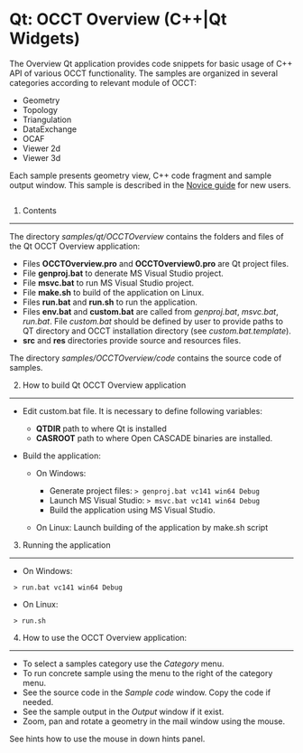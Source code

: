 <h1><a id="samples_qt_overview" class="anchor">Qt: OCCT Overview (C++|Qt Widgets)</a></h1>

The Overview Qt application provides code snippets for basic usage of C++ API of various OCCT functionality.
The samples are organized in several categories according to relevant module of OCCT:

 * Geometry
 * Topology
 * Triangulation
 * DataExchange
 * OCAF
 * Viewer 2d
 * Viewer 3d

Each sample presents geometry view, C++ code fragment and sample output window.
This sample is described in the [Novice guide](#samples__novice_guide) for new users.

<img src="image/sample_overview_qt.png" alt="">

1. Contents
-----------------------

The directory <i> samples/qt/OCCTOverview </i> contains the folders and files of the Qt OCCT Overview application:

* Files **OCCTOverview.pro** and **OCCTOverview0.pro** are Qt project files.
* File **genproj.bat** to denerate MS Visual Studio project.
* File **msvc.bat**  to run MS Visual Studio project.
* File **make.sh** to build of the application on Linux.
* Files **run.bat** and **run.sh** to run the application.
* Files **env.bat** and **custom.bat** are called from *genproj.bat*, *msvc.bat*, *run.bat*.
  File *custom.bat* should be defined by user to provide paths to QT directory and OCCT installation directory (see *custom.bat.template*).
* **src** and **res** directories provide source and resources files.

The directory <i> samples/OCCTOverview/code </i> contains the source code of samples.

2. How to build Qt OCCT Overview application
---------------------------------

* Edit custom.bat file. It is necessary to define following variables:
  * **QTDIR** path to where Qt is installed
  * **CASROOT** path to where Open CASCADE binaries are installed.

* Build the application:

    * On Windows:
        * Generate project files: `> genproj.bat vc141 win64 Debug`
        * Launch MS Visual Studio: `> msvc.bat vc141 win64 Debug`
        * Build the application using MS Visual Studio.

    * On Linux: Launch building of the application by make.sh script

3. Running the application
--------------------------

* On Windows:
~~~~
 > run.bat vc141 win64 Debug
~~~~

* On Linux:
~~~~
 > run.sh
~~~~

4. How to use the OCCT Overview application:
---------------------------------

* To select a samples category use the *Category* menu.
* To run concrete sample using the menu to the right of the category menu.
* See the source code in the *Sample code* window. Сopy the code if needed.
* See the sample output in the *Output* window if it exist.
* Zoom, pan and rotate a geometry in the mail window using the mouse.

See hints how to use the mouse in down hints panel.
